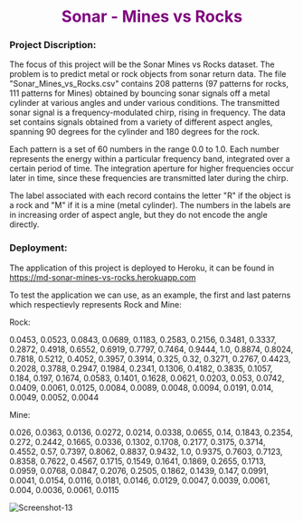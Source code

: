 <h1 align='center' style='color:purple'>Sonar - Mines vs Rocks</h1>

### Project Discription:
The focus of this project will be the Sonar Mines vs Rocks dataset. The problem is to predict metal or rock objects from sonar return data. The file "Sonar_Mines_vs_Rocks.csv" contains 208 patterns (97 patterns for rocks, 111 patterns for Mines) obtained by bouncing sonar signals off a metal cylinder at various angles and under various conditions. The transmitted sonar signal is a frequency-modulated chirp, rising in frequency. The data set contains signals obtained from a variety of different aspect angles, spanning 90 degrees for the cylinder and 180 degrees for the rock.

Each pattern is a set of 60 numbers in the range 0.0 to 1.0. Each number represents the energy within a particular frequency band, integrated over a certain period of time. The integration aperture for higher frequencies occur later in time, since these frequencies are transmitted later during the chirp.

The label associated with each record contains the letter "R" if the object is a rock and "M" if it is a mine (metal cylinder). The numbers in the labels are in increasing order of aspect angle, but they do not encode the angle directly.


### Deployment: 
The application of this project is deployed to Heroku, it can be found in https://md-sonar-mines-vs-rocks.herokuapp.com

To test the application we can use, as an example, the first and last paterns which respectievly represents Rock and Mine:

Rock:

0.0453, 0.0523, 0.0843, 0.0689, 0.1183, 0.2583, 0.2156, 0.3481, 0.3337, 0.2872, 0.4918, 0.6552, 0.6919, 0.7797, 0.7464, 0.9444, 1.0, 0.8874, 0.8024, 0.7818, 0.5212, 0.4052, 0.3957, 0.3914, 0.325, 0.32, 0.3271, 0.2767, 0.4423, 0.2028, 0.3788, 0.2947, 0.1984, 0.2341, 0.1306, 0.4182, 0.3835, 0.1057, 0.184, 0.197, 0.1674, 0.0583, 0.1401, 0.1628, 0.0621, 0.0203, 0.053, 0.0742, 0.0409, 0.0061, 0.0125, 0.0084, 0.0089, 0.0048, 0.0094, 0.0191, 0.014, 0.0049, 0.0052, 0.0044

Mine: 

0.026, 0.0363, 0.0136, 0.0272, 0.0214, 0.0338, 0.0655, 0.14, 0.1843, 0.2354, 0.272, 0.2442, 0.1665, 0.0336, 0.1302, 0.1708, 0.2177, 0.3175, 0.3714, 0.4552, 0.57, 0.7397, 0.8062, 0.8837, 0.9432, 1.0, 0.9375, 0.7603, 0.7123, 0.8358, 0.7622, 0.4567, 0.1715, 0.1549, 0.1641, 0.1869, 0.2655, 0.1713, 0.0959, 0.0768, 0.0847, 0.2076, 0.2505, 0.1862, 0.1439, 0.147, 0.0991, 0.0041, 0.0154, 0.0116, 0.0181, 0.0146, 0.0129, 0.0047, 0.0039, 0.0061, 0.004, 0.0036, 0.0061, 0.0115

 

![Screenshot-13](https://user-images.githubusercontent.com/86875309/182231730-6ab0a594-7214-4d86-a261-123e184c16b8.png)
